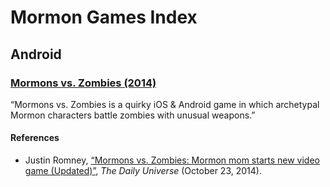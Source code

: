# Mormon Games Index
## Android

### [Mormons vs. Zombies (2014)](https://www.facebook.com/MormonsvsZombies)

“Mormons vs. Zombies is a quirky iOS & Android game in which archetypal Mormon characters battle zombies with unusual weapons.”

#### References
 - Justin Romney, [“Mormons vs. Zombies: Mormon mom starts new video game (Updated)”](http://universe.byu.edu/2014/10/23/mormons-vs-zombies/), _The Daily Universe_ (October 23, 2014).
